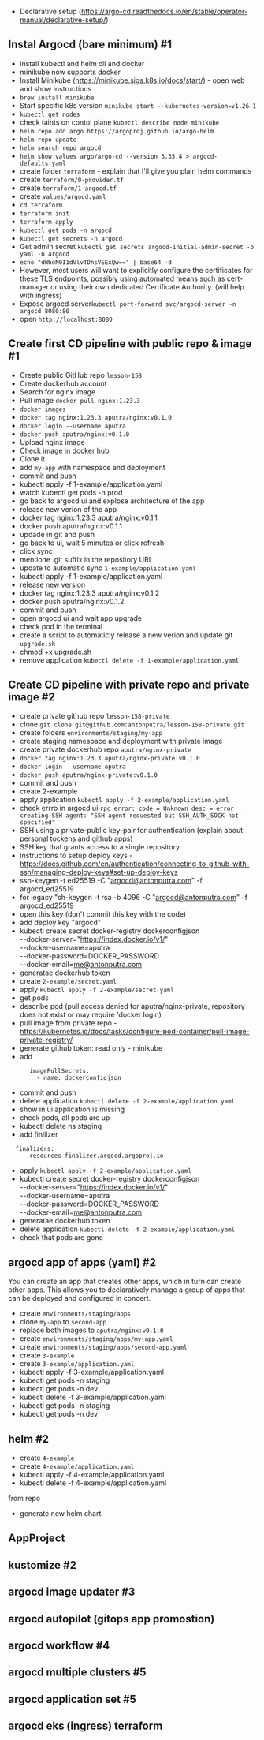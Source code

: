 - Declarative setup (https://argo-cd.readthedocs.io/en/stable/operator-manual/declarative-setup/)

## Instal Argocd (bare minimum) #1

- install kubectl and helm cli and docker
- minikube now supports docker
- Install Minikube (https://minikube.sigs.k8s.io/docs/start/) - open web and show instructions
- `brew install minikube`
- Start specific k8s version `minikube start --kubernetes-version=v1.26.1`
- `kubectl get nodes`
- check taints on contol plane `kubectl describe node minikube`
- `helm repo add argo https://argoproj.github.io/argo-helm`
- `helm repo update`
- `helm search repo argocd`
- `helm show values argo/argo-cd --version 3.35.4 > argocd-defaults.yaml`
- create folder `terraform` - explain that I'll give you plain helm commands
- create `terraform/0-provider.tf`
- create `terraform/1-argocd.tf`
- create `values/argocd.yaml`
- `cd terraform`
- `terraform init`
- `terraform apply`
- `kubectl get pods -n argocd`
- `kubectl get secrets -n argocd`
- Get admin secret `kubectl get secrets argocd-initial-admin-secret -o yaml -n argocd`
- `echo "dWhoN0I1dVlvTDhsVEExQw==" | base64 -d`
- However, most users will want to explicitly configure the certificates for these TLS endpoints, possibly using automated means such as cert-manager or using their own dedicated Certificate Authority. (will help with ingress)
- Expose argocd server`kubectl port-forward svc/argocd-server -n argocd 8080:80`
- open `http://localhost:8080`































































































































## Create first CD pipeline with public repo & image #1

- Create public GitHub repo `lesson-158`
- Create dockerhub account
- Search for nginx image
- Pull image `docker pull nginx:1.23.3`
- `docker images`
- `docker tag nginx:1.23.3 aputra/nginx:v0.1.0`
- `docker login --username aputra`
- `docker push aputra/nginx:v0.1.0`
- Upload nginx image
- Check image in docker hub
- Clone it
- add `my-app` with namespace and deployment
- commit and push
- kubectl apply -f 1-example/application.yaml
- watch kubectl get pods -n prod
- go back to argocd ui and explose architecture of the app
- release new verion of the app 
- docker tag nginx:1.23.3 aputra/nginx:v0.1.1
- docker push aputra/nginx:v0.1.1
- updade in git and push
- go back to ui, wait 5 minutes or click refresh
- click sync
- mentione .git suffix in the repository URL
- update to automatic sync `1-example/application.yaml`
- kubectl apply -f 1-example/application.yaml
- release new version
- docker tag nginx:1.23.3 aputra/nginx:v0.1.2
- docker push aputra/nginx:v0.1.2
- commit and push
- open argocd ui and wait app upgrade
- check pod in the terminal
- create a script to automaticly release a new verion and update git `upgrade.sh`
- chmod +x upgrade.sh
- remove application `kubectl delete -f 1-example/application.yaml`


## Create CD pipeline with private repo and private image #2

- create private github repo `lesson-158-private`
- clone `git clone git@github.com:antonputra/lesson-158-private.git`
- create folders `environments/staging/my-app`
- create staging namespace and deployment with private image
- create private dockerhub repo `aputra/nginx-private`
- `docker tag nginx:1.23.3 aputra/nginx-private:v0.1.0`
- `docker login --username aputra`
- `docker push aputra/nginx-private:v0.1.0`
- commit and push
- create 2-example
- apply application `kubectl apply -f 2-example/application.yaml`
- check errro in argocd ui `rpc error: code = Unknown desc = error creating SSH agent: "SSH agent requested but SSH_AUTH_SOCK not-specified"`
- SSH using a private-public key-pair for authentication (explain about personal tockens and github apps)
- SSH key that grants access to a single repository
- instructions to setup deploy keys - https://docs.github.com/en/authentication/connecting-to-github-with-ssh/managing-deploy-keys#set-up-deploy-keys
- ssh-keygen -t ed25519 -C "argocd@antonputra.com" -f argocd_ed25519
- for legacy "sh-keygen -t rsa -b 4096 -C "argocd@antonputra.com" -f argocd_ed25519
- open this key (don't commit this key with the code)
- add deploy key "argocd"
- kubectl create secret docker-registry dockerconfigjson \
    --docker-server="https://index.docker.io/v1/" \
    --docker-username=aputra \
    --docker-password=DOCKER_PASSWORD \
    --docker-email=me@antonputra.com
- generatae dockerhub token
- create `2-example/secret.yaml`
- apply `kubectl apply -f 2-example/secret.yaml`
- get pods
- describe pod (pull access denied for aputra/nginx-private, repository does not exist or may require 'docker login)
- pull image from private repo - https://kubernetes.io/docs/tasks/configure-pod-container/pull-image-private-registry/
- generate github token: read only - minikube
- add 
```
      imagePullSecrets:
        - name: dockerconfigjson
```
- commit and push
- delete application `kubectl delete -f 2-example/application.yaml`
- show in ui application is missing
- check pods, all pods are up
- kubectl delete ns staging
- add finilizer
```
  finalizers:
    - resources-finalizer.argocd.argoproj.io
```
- apply `kubectl apply -f 2-example/application.yaml`
- kubectl create secret docker-registry dockerconfigjson \
    --docker-server="https://index.docker.io/v1/" \
    --docker-username=aputra \
    --docker-password=DOCKER_PASSWORD \
    --docker-email=me@antonputra.com
- generatae dockerhub token
- delete application `kubectl delete -f 2-example/application.yaml`
- check that pods are gone

## argocd app of apps (yaml) #2
You can create an app that creates other apps, which in turn can create other apps. This allows you to declaratively manage a group of apps that can be deployed and configured in concert.

- create `environments/staging/apps`
- clone `my-app` to `second-app`
- replace both images to `aputra/nginx:v0.1.0`
- create `environments/staging/apps/my-app.yaml`
- create `environments/staging/apps/second-app.yaml`
- create `3-example`
- create `3-example/application.yaml`
- kubectl apply -f 3-example/application.yaml
- kubectl get pods -n staging
- kubectl get pods -n dev
- kubectl delete -f 3-example/application.yaml
- kubectl get pods -n staging
- kubectl get pods -n dev

## helm #2
- create `4-example`
- create `4-example/application.yaml`
- kubectl apply -f 4-example/application.yaml
- kubectl delete -f 4-example/application.yaml


from repo
- generate new helm chart



## AppProject

## kustomize #2


## argocd image updater #3

## argocd autopilot (gitops app promostion)

## argocd workflow #4

## argocd multiple clusters #5
## argocd application set #5



## argocd eks (ingress) terraform

